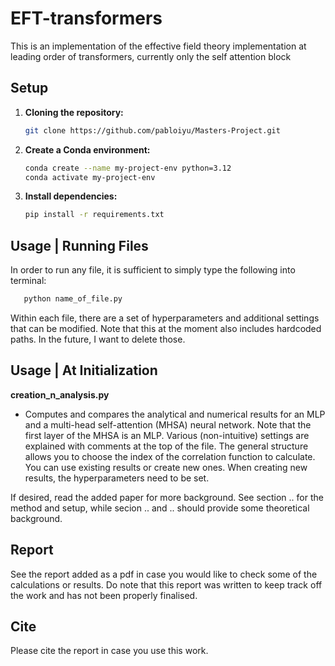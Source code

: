 # EFT-transformers
This is an implementation of the effective field theory implementation at leading order of transformers, currently only the self attention block

## Setup

1. **Cloning the repository:**

   ```bash
   git clone https://github.com/pabloiyu/Masters-Project.git

2. **Create a Conda environment:**

   ```bash
   conda create --name my-project-env python=3.12 
   conda activate my-project-env

3. **Install dependencies:**

   ```bash
   pip install -r requirements.txt 

## Usage | Running Files

In order to run any file, it is sufficient to simply type the following into terminal:

   ```bash
      python name_of_file.py
   ```

Within each file, there are a set of hyperparameters and additional settings that can be modified. Note that this at the moment also includes hardcoded paths. In the future, I want to delete those.

## Usage | At Initialization
**creation_n_analysis.py**

   * Computes and compares the analytical and numerical results for an MLP and a multi-head self-attention (MHSA) neural network. Note that the first layer of the MHSA is an MLP. Various (non-intuitive) settings are explained with comments at the top of the file. The general structure allows you to choose the index of the correlation function to calculate. You can use existing results or create new ones. When creating new results, the hyperparameters need to be set.
   
   If desired, read the added paper for more background. See section .. for the method and setup, while secion .. and .. should provide some theoretical background.

## Report
See the report added as a pdf in case you would like to check some of the calculations or results. Do note that this report was written to keep track off the work and has not been properly finalised.

## Cite
Please cite the report in case you use this work.
